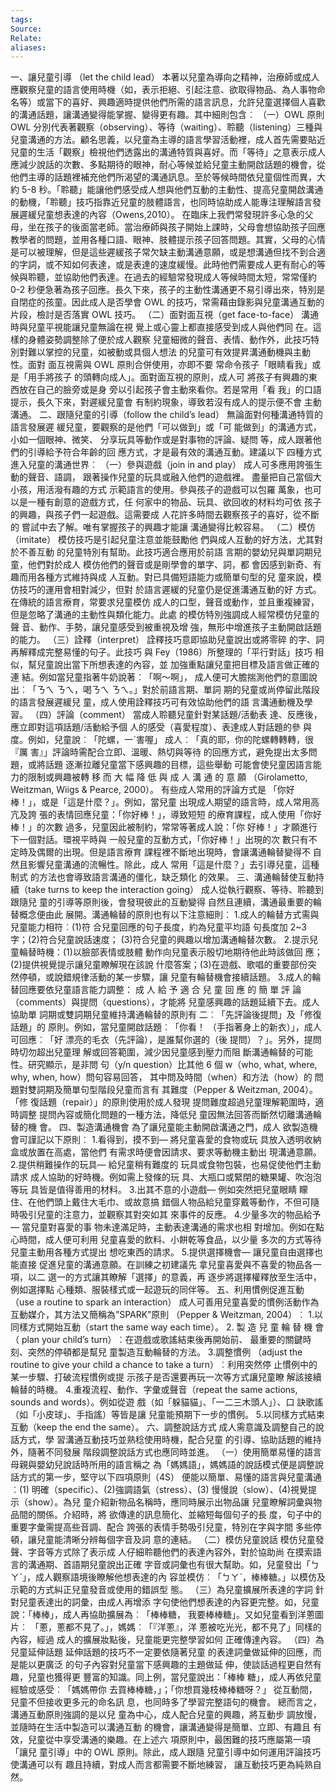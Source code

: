 ```yaml
---
tags: 
Source: 
Relate: 
aliases:
---
```

一、讓兒童引導 （let the child lead）
本著以兒童為導向之精神，治療師或成人應觀察兒童的語言使用時機（如，表示拒絕、引起注意、欲取得物品、為人事物命名等）或當下的喜好、興趣適時提供他們所需的語言訊息，允許兒童選擇個人喜歡的溝通話題，讓溝通變得能掌握、變得更有趣。其中細則包含︰
（一）OWL 原則
OWL 分別代表著觀察（observing）、等待（waiting）、聆聽（listening）三種與兒童溝通的方法。顧名思義，以兒童為主導的語言學習活動裡，成人首先需要貼近兒童的生活「觀察」檢視他們透露出的溝通特質與喜好。而「等待」之意表示成人應減少說話的次數、多點期待的眼神，耐心等候並給兒童主動開啟話題的機會，從他們主導的話題裡補充他們所渴望的溝通訊息。至於等候時間依兒童個性而異，大約 5-8 秒。「聆聽」能讓他們感受成人想與他們互動的主動性、提高兒童開啟溝通的動機，「聆聽」技巧指靠近兒童的肢體語言，也同時協助成人能專注理解語言發展遲緩兒童想表達的內容（Owens,2010）。
在臨床上我們常發現許多心急的父母，坐在孩子的後面當老師。當治療師與孩子開始上課時，父母會想協助孩子回應教學者的問題，並用各種口語、眼神、肢體提示孩子回答問題。其實，父母的心情是可以被理解，但是這些遲緩孩子常欠缺主動溝通意願，或是想溝通但找不到合適的字詞，或不知如何表達，或是表達的速度緩慢。此時他們需要成人更有耐心的等候與聆聽，並協助他們表達。在過去的經驗常發現成人等候時間太短，常常僅約 0-2 秒便急著為孩子回應。長久下來，孩子的主動性溝通更不易引導出來，特別是自閉症的孩童。因此成人是否學會 OWL 的技巧，常需藉由錄影與兒童溝通互動的片段，檢討是否落實 OWL 技巧。
（二）面對面互視（get face-to-face）
溝通時與兒童平視能讓兒童無論在視
覺上或心靈上都直接感受到成人與他們同
在。這樣的身體姿勢調整除了便於成人觀察
兒童細微的聲音、表情、動作外，此技巧特
別對難以掌控的兒童，如被動或具個人想法
的兒童可有效提昇溝通動機與主動性。面對
面互視需與 OWL 原則合併使用，亦即不要
常命令孩子「眼睛看我」或是「用手將孩子
的頭轉向成人」。面對面互視的原則，成人可
將孩子有興趣的東西放在自己的臉旁或是身
旁以引起孩子會主動來看你。若是常用「看
我」的口語提示，長久下來，對遲緩兒童會
有制約現象，導致若沒有成人的提示便不會
主動溝通。
二、跟隨兒童的引導（follow the child’s
lead）
無論面對何種溝通特質的語言發展遲
緩兒童，要觀察的是他們「可以做到」或「可
能做到」的溝通方式，小如一個眼神、微笑、
分享玩具等動作或是對事物的評論、疑問
等，成人跟著他們的引導給予符合年齡的回
應方式，才是最有效的溝通互動。建議以下
四種方式進入兒童的溝通世界︰
（一）參與遊戲（join in and play）
成人可多應用誇張生動的聲音、語調，
跟著操作兒童的玩具或融入他們的遊戲裡。
盡量把自己當個大小孩，用活潑有趣的方式
示範語言的使用。參與孩子的遊戲可以包羅
萬象，也可以是一種有創意的遊戲方式，任
何家中的物品、玩具、欲回收的材料均可依
孩子的興趣，與孩子們一起遊戲。這需要成
人花許多時間去觀察孩子的喜好，從不斷的
嘗試中去了解。唯有掌握孩子的興趣才能讓
溝通變得比較容易。
（二）模仿（imitate）
模仿技巧是引起兒童注意並能鼓勵他
們與成人互動的好方法，尤其對於不善互動
的兒童特別有幫助。此技巧適合應用於前語
言期的嬰幼兒與單詞期兒童，他們對於成人
模仿他們的聲音或是剛學會的單字、詞，都
會因感到新奇、有趣而用各種方式維持與成
人互動。對已具備短語能力或簡單句型的兒
童來說，模仿技巧的運用會相對減少，但對
於語言遲緩的兒童仍是促進溝通互動的好
方式。在傳統的語言療育，常要求兒童模仿
成人的口型，聲音或動作，並且重複練習，
但是忽略了溝通的主動性與類化能力。此處
的模仿特別強調成人經常模仿兒童的聲
音、動作、手勢，讓兒童感受到被重視及增
強，無形中增進孩子主動開啟話題的能力。
（三）詮釋（interpret）
詮釋技巧意即協助兒童說出或將零碎
的字、詞再解釋成完整易懂的句子。此技巧
與 Fey（1986）所整理的「平行對話」技巧
相似，幫兒童說出當下所想表達的內容，並
加強重點讓兒童把目標及語言做正確的連
結。例如當兒童指著牛奶說著︰「啊～啊」，
成人便可大膽揣測他們的意圖說出︰「ㄋㄟ
ㄋㄟ，喝ㄋㄟ ㄋㄟ。」對於前語言期、單詞
期的兒童或尚停留此階段的語言發展遲緩兒
童，成人使用詮釋技巧可有效協助他們的語
言溝通動機及學習。
（四）評論（comment）
當成人聆聽兒童針對某話題/活動表
達、反應後，應立即對這項話題/活動給予個
人的感受（喜愛程度）、表達成人對話題的參
與度。例如，兒童說︰「陀螺，一ˋ害喔」
成人︰「真的耶，你的陀螺轉轉轉，很『厲
害』」評論時需配合立即、溫暖、熱切與等待
的回應方式，避免提出太多問題，或將話題
逐漸拉離兒童當下感興趣的目標，這些舉動
可能會使兒童因語言能力的限制或興趣被轉
移 而 大 幅 降 低 與 成 人 溝 通 的 意 願
（Girolametto, Weitzman, Wiigs & Pearce,
2000）。
有些成人常用的評論方式是 「你好
棒！」，或是「這是什麼？」。例如，當兒童
出現成人期望的語言時，成人常用高亢及誇
張的表情回應兒童：「你好棒！」，導致短短
的療育課程，成人使用「你好棒！」的次數
過多，兒童因此被制約，常常等著成人說：「你
好棒！」才願進行下一個對話。環視平時與
一般兒童的互動方式，「你好棒！」出現的次
數只有不定時及偶爾的出現。但是語言療育
課程裡不斷地出現時，會讓溝通輪替變得不
自然且影響兒童溝通的流暢性。除此，成人
常用「這是什麼？」去引導兒童，這種制式
的方法也會導致語言溝通的僵化，缺乏類化
的效果。
三、溝通輪替使互動持續（take turns to
keep the interaction going）
成人從執行觀察、等待、聆聽到跟隨兒
童的引導等原則後，會發現彼此的互動變得
自然且連續，溝通最重要的輪替概念便由此
展開。溝通輪替的原則也有以下注意細則︰
1.成人的輪替方式需與兒童能力相符︰(1)符
合兒童回應的句子長度，約為兒童平均語
句長度加 2~3 字；(2)符合兒童說話速度；
(3)符合兒童的興趣以增加溝通輪替次數。
2.提示兒童輪替時機：(1)以臉部表情或肢體
動作向兒童表示殷切地期待他此時該做回
應；(2)提供視覺提示讓兒童瞭解現在該說
什麼答案；(3)在遊戲、歌唱的重要部份突
然停頓，或說錯規律活動的某一步驟，讓
兒童有輪替機會接續話題。
3.成人的輪替回應要依兒童語言能力調整：
成 人 給 予 適 合 兒 童 回 應 的 簡 單 評 論
（comments）與提問（questions），才能將
兒童感興趣的話題延續下去。成人協助單
詞期或雙詞期兒童維持溝通輪替的原則有
二︰「先評論後提問」及「修復話題」的
原則。例如，當兒童開啟話題︰「你看！
（手指著身上的新衣）」，成人可回應︰「好
漂亮的毛衣（先評論），是誰幫你選的（後
提問）？」。另外，提問時切勿超出兒童理
解或回答範圍，減少因兒童感到壓力而阻
斷溝通輪替的可能性。研究顯示，是非問
句（y/n question）比其他 6 個 w（who, what,
where, why, when, how）問句容易回答，
其中問及時間（when）和方法（how）的
問題對雙詞期及簡單句型階段兒童而言有
其難度（Pepper & Weitzman, 2004）。「修
復話題（repair）」的原則使用於成人發現
提問難度超過兒童理解範圍時，適時調整
提問內容或簡化問題的一種方法，降低兒
童因無法回答而斷然切離溝通輪替的機
會。
四、製造溝通機會
為了讓兒童能主動開啟溝通之門，成人
欲製造機會可謹記以下原則︰
1.看得到，摸不到— 將兒童喜愛的食物或玩
具放入透明收納盒或放置在高處，當他們
有需求時便會因請求、要求等動機主動出
現溝通意願。
2.提供稍難操作的玩具— 給兒童稍有難度的
玩具或食物包裝，也易促使他們主動請求
成人協助的好時機。例如需上發條的玩
具、大瓶口或緊閉的糖果罐、吹泡泡等玩
具皆是值得善用的材料。
3.出其不意的小遊戲— 例如突然把兒童眼睛
矇住、在他們頭上戴住大毛巾、或故意搞
錯個人物品給兒童穿戴等動作，不但可隨
時吸引兒童的注意力，並觀察其對突如其
來事件的反應。
4.少量多次的物品給予— 當兒童對喜愛的事
物未達滿足時，主動表達溝通的需求也相
對增加。例如在點心時間，成人便可利用
兒童喜愛的飲料、小餅乾等食品，以少量
多次的方式等待兒童主動用各種方式提出
想吃東西的請求。
5.提供選擇機會— 讓兒童自由選擇也能直接
促進兒童的溝通意願。在訓練之初建議先
拿兒童喜愛與不喜愛的物品各一項，以二
選一的方式讓其瞭解「選擇」的意義，再
逐步將選擇權釋放至生活中，例如選擇點
心種類、服裝樣式或一起遊玩的同伴等。
五、利用慣例促進互動（use a routine to
spark an interaction）
成人可善用兒童喜愛的慣例活動作為
互動媒介，其方法又簡稱為”SPARK”原則
（Pepper & Weitzman, 2004）︰
1.以同樣方式開始互動（start the same way
each time）。
2. 製 造 兒 童 輪 替 機 會 （ plan your child’s
turn）︰在遊戲或歌謠結束後再開始前、
最重要的關鍵時刻、突然的停頓都是幫兒
童製造互動輪替的方法。
3.調整慣例 （adjust the routine to give your
child a chance to take a turn）︰利用突然停
止慣例中的某一步驟、打破流程慣例或提
示孩子是否還要再玩一次等方式讓兒童瞭
解該接續輪替的時機。
4.重複流程、動作、字彙或聲音（repeat the
same actions, sounds and words）。例如從遊
戲（如「躲貓貓」、「一二三木頭人」）、口
訣歌謠（如「小皮球」、手指謠）等皆是讓
兒童能預期下一步的慣例。
5.以同樣方式結束互動（keep the end the
same）。
六、調整說話方式
成人需意識及調整自己的說話方式，學
習溝通互動技巧並熟稔使用時機，配合兒童
的引導、協助話題的維持外，隨著不同發展
階段調整說話方式也應同時並進。
（一）使用簡單易懂的語言
母親與嬰幼兒說話時所用的語言稱之
為「媽媽語」，媽媽語的說話模式便是調整說
話方式的第一步，堅守以下四項原則（4S）
便能以簡單、易懂的語言與兒童溝通︰(1)
明確（specific）、(2)強調語氣（stress）、(3)
慢慢說（slow）、(4)視覺提示（show）。為兒
童介紹新物品名稱時，應同時展示出物品讓
兒童瞭解詞彙與物品間的關係。介紹時，將
欲傳達的訊息簡化、並縮短每個句子的長
度，句子中的重要字彙需提高些音調、配合
誇張的表情手勢吸引兒童，特別在字與字間
多些停頓，讓兒童能清晰分辨每個字音及詞
意的連結。
（二）模仿兒童說話
模仿兒童發聲、字音等方式除了表示成
人仔細聆聽他們的表達內容外，對於協助尚
在摸索語言的溝通期、首語期兒童說出正確
字音或詞彙也有很大幫助。如，兒童發出「ㄅ
ㄚˋ」，成人觀察語境後瞭解他想表達的內
容並模仿︰「ㄅㄚˋ，棒棒糖。」以模仿及
示範的方式糾正兒童發音或使用的錯誤型
態。
（三）為兒童擴展所表達的字詞
針對兒童表達出的詞彙，由成人再增添
字句使他們想表達的內容更完整。如，兒童
說：「棒棒」，成人再協助擴展為︰「棒棒糖，
我要棒棒糖」。又如兒童看到洋蔥圖片︰
「蔥，蔥都不見了。」，媽媽︰「『洋蔥』，洋
蔥被吃光光，都不見了」同樣的內容，經過
成人的擴展妝點後，兒童能更完整學習如何
正確傳達內容。
（四）為兒童延伸話題
延伸話題的技巧不一定要依隨著兒童
的表達詞彙做延伸的回應，而是能以更廣泛
的句子內容對兒童當下感興趣的主題做延
伸，使談話過程更自然有趣，兒童也獲得更
豐富的知識。同上例，當兒童說出：「棒棒
糖」，成人再依兒童經驗或感受︰「媽媽帶你
去買棒棒糖，」；「你想買幾枝棒棒糖呀？」
從互動間，兒童不但接收更多元的命名訊
息，也同時多了學習完整語句的機會。
總而言之，溝通互動原則強調的是以兒
童為中心，成人配合兒童的興趣，將互動步
調放慢，並隨時在生活中製造可以溝通互動
的機會，讓溝通變得是簡單、立即、有趣且
有效，兒童從中享受溝通的樂趣。在上述六
項原則中，最困難的技巧應屬第一項「讓兒
童引導」中的 OWL 原則。除此，成人跟隨
兒童引導中如何運用評論技巧使溝通可以有
趣且持續，對成人而言都需要不斷地練習，
讓互動技巧更為純熟自然。
